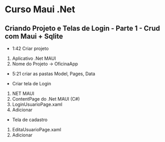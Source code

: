 # Curso Maui .Net

## Criando Projeto e Telas de Login - Parte 1 - Crud com Maui + Sqlite

* 1:42 Criar projeto

1. Aplicativo .Net MAUI
2. Nome do Projeto -> OficinaApp

* 5:21 criar as pastas Model, Pages, Data
  
* Criar tela de Login

1. NET MAUI
2. ContentPage do .Net MAUI (C#)
3. LoginUsuarioPage.xaml
4. Adicionar

* Tela de cadastro

1. EditaUsuarioPage.xaml
2. Adicionar